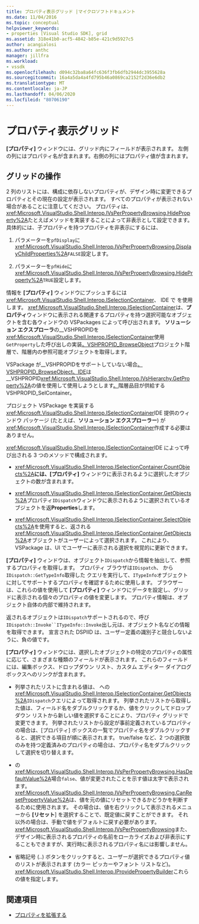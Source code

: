 ```yaml
---
title: プロパティ表示グリッド |マイクロソフトドキュメント
ms.date: 11/04/2016
ms.topic: conceptual
helpviewer_keywords:
- properties [Visual Studio SDK], grid
ms.assetid: 318e41b0-acf5-4842-b85e-421c9d5927c5
author: acangialosi
ms.author: anthc
manager: jillfra
ms.workload:
- vssdk
ms.openlocfilehash: d094c32ba8a64fc636f3fb6dfb2944dc3955628a
ms.sourcegitcommit: 16a4a5da4a4fd795b46a0869ca2152f2d36e6db2
ms.translationtype: MT
ms.contentlocale: ja-JP
ms.lasthandoff: 04/06/2020
ms.locfileid: "80706190"
---
```

# <a name="properties-display-grid"></a>プロパティ表示グリッド

**[プロパティ]** ウィンドウには、グリッド内にフィールドが表示されます。 左側の列にはプロパティ名が含まれます。右側の列にはプロパティ値が含まれます。

## <a name="work-with-the-grid"></a>グリッドの操作

2 列のリストには、構成に依存しないプロパティが、デザイン時に変更できるプロパティとその現在の設定が表示されます。 すべてのプロパティが表示されない場合があることに注意してください。 プロパティは、<xref:Microsoft.VisualStudio.Shell.Interop.IVsPerPropertyBrowsing.HideProperty%2A>たとえばメソッドを実装することによって非表示として設定できます。 具体的には、子プロパティを持つプロパティを非表示にするには、

1. パラメーターを`pfDisplay`に<xref:Microsoft.VisualStudio.Shell.Interop.IVsPerPropertyBrowsing.DisplayChildProperties%2A>`FALSE`設定します。

2. パラメーターを`pfHide`に<xref:Microsoft.VisualStudio.Shell.Interop.IVsPerPropertyBrowsing.HideProperty%2A>`TRUE`設定します。

情報を **[プロパティ]** ウィンドウにプッシュするには<xref:Microsoft.VisualStudio.Shell.Interop.ISelectionContainer>、 IDE で を使用します。 <xref:Microsoft.VisualStudio.Shell.Interop.ISelectionContainer>は、**プロパティ**ウィンドウに表示される関連するプロパティを持つ選択可能なオブジェクトを含む各ウィンドウの VSPackages によって呼び出されます。 **ソリューション エクスプローラ**の__VSHPROPIDを<xref:Microsoft.VisualStudio.Shell.Interop.ISelectionContainer>使用`GetProperty`した呼び出しの実装[。VSHPROPID_BrowseObject](<xref:Microsoft.VisualStudio.Shell.Interop.__VSHPROPID.VSHPROPID_BrowseObject>)プロジェクト階層で、階層内の参照可能オブジェクトを取得します。

VSPackage が__VSHPROPIDをサポートしていない場合[。VSHPROPID_BrowseObject、IDE](<xref:Microsoft.VisualStudio.Shell.Interop.__VSHPROPID.VSHPROPID_BrowseObject>)は __VSHPROPID<xref:Microsoft.VisualStudio.Shell.Interop.IVsHierarchy.GetProperty%2A>の値を使用して使用しようとします[。](<xref:Microsoft.VisualStudio.Shell.Interop.__VSHPROPID.VSHPROPID_SelContainer>)階層品目が供給するVSHPROPID_SelContainer。

プロジェクト VSPackage を実装する<xref:Microsoft.VisualStudio.Shell.Interop.ISelectionContainer>IDE 提供のウィンドウ パッケージ (たとえば、**ソリューション エクスプローラー**) が<xref:Microsoft.VisualStudio.Shell.Interop.ISelectionContainer>作成する必要はありません。

<xref:Microsoft.VisualStudio.Shell.Interop.ISelectionContainer>IDE によって呼び出される 3 つのメソッドで構成されます。

- <xref:Microsoft.VisualStudio.Shell.Interop.ISelectionContainer.CountObjects%2A>**には、[プロパティ]** ウィンドウに表示されるように選択したオブジェクトの数が含まれます。

- <xref:Microsoft.VisualStudio.Shell.Interop.ISelectionContainer.GetObjects%2A>プロパティ`IDispatch`ウィンドウに表示されるように選択されているオブジェクトを返**Properties**します。

- <xref:Microsoft.VisualStudio.Shell.Interop.ISelectionContainer.SelectObjects%2A>を使用すると、返される<xref:Microsoft.VisualStudio.Shell.Interop.ISelectionContainer.GetObjects%2A>オブジェクトがユーザーによって選択されます。 これにより、VSPackage は、UI でユーザーに表示される選択を視覚的に更新できます。

**[プロパティ]** ウィンドウは、オブジェクト`IDispatch`から情報を抽出して、参照するプロパティを取得します。 プロパティ ブラウザは`IDispatch`、 から`IDispatch::GetTypeInfo`取得した クエリを実行して、`ITypeInfo`オブジェクトに対してサポートするプロパティを確認するために使用します。 ブラウザーは、これらの値を使用して **[プロパティ]** ウィンドウにデータを設定し、グリッドに表示される個々のプロパティの値を変更します。 プロパティ情報は、オブジェクト自体の内部で維持されます。

返されるオブジェクトは`IDispatch`サポートされるので、呼び`IDispatch::Invoke``ITypeInfo::Invoke`出し元は、オブジェクト名などの情報を取得できます。 宣言された DSPIID は、ユーザー定義の識別子と競合しないように、負の値です。

**[プロパティ]** ウィンドウには、選択したオブジェクトの特定のプロパティの属性に応じて、さまざまな種類のフィールドが表示されます。 これらのフィールドには、編集ボックス、ドロップダウン リスト、カスタム エディター ダイアログ ボックスへのリンクが含まれます。

- 列挙されたリストに含まれる値は、 への<xref:Microsoft.VisualStudio.Shell.Interop.ISelectionContainer.GetObjects%2A>`IDispatch`クエリによって取得されます。 列挙されたリストから取得した値は、フィールド名をダブルクリックするか、値をクリックしてドロップダウン リストから新しい値を選択することにより、プロパティ グリッドで変更できます。 列挙されたリストから設定が事前定義されているプロパティの場合は、[プロパティ] ボックスの一覧でプロパティ名をダブルクリックすると、選択できる項目が順に表示されます。 true/false など、2 つの選択肢のみを持つ定義済みのプロパティの場合は、プロパティ名をダブルクリックして選択を切り替えます。

- の<xref:Microsoft.VisualStudio.Shell.Interop.IVsPerPropertyBrowsing.HasDefaultValue%2A>場合`false`、値が変更されたことを示す値は太字で表示されます。 <xref:Microsoft.VisualStudio.Shell.Interop.IVsPerPropertyBrowsing.CanResetPropertyValue%2A>は、値を元の値にリセットできるかどうかを判断するために使用されます。 その場合は、値を右クリックして表示されるメニューから **[リセット**] を選択することで、既定値に戻すことができます。 それ以外の場合は、手動で値をデフォルトに戻す必要があります。 <xref:Microsoft.VisualStudio.Shell.Interop.IVsPerPropertyBrowsing>また、デザイン時に表示されるプロパティの名前をローカライズおよび非表示にすることもできますが、実行時に表示されるプロパティ名には影響しません。

- 省略記号 (..) ボタンをクリックすると、ユーザーが選択できるプロパティ値のリストが表示されます (カラー ピッカーやフォント リストなど)。 <xref:Microsoft.VisualStudio.Shell.Interop.IProvidePropertyBuilder>これらの値を指定します。

## <a name="see-also"></a>関連項目

- [プロパティを拡張する](../../extensibility/internals/extending-properties.md)
